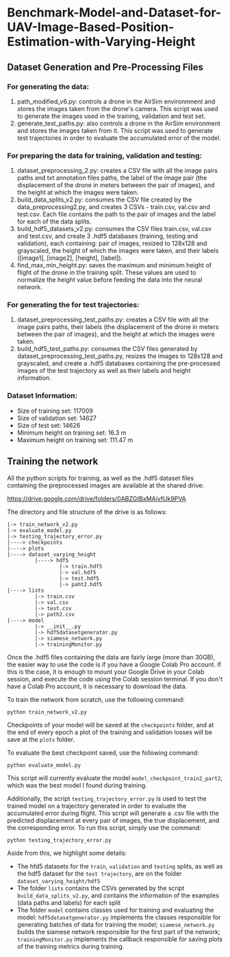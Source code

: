 # Benchmark-Model-and-Dataset-for-UAV-Image-Based-Position-Estimation-with-Varying-Height

## Dataset Generation and Pre-Processing Files

### For generating the data:

1) path_modified_v6.py: controls a drone in the AirSim environmnent and stores the images taken from the drone's camera. This script was used to generate the images used in the training, validation and test set.
2) generate_test_paths.py: also controls a drone in the AirSim environment and stores the images taken from it. This script was used to generate test trajectories in order to evaluate the accumulated error of the model.

### For preparing the data for training, validation and testing:

1) dataset_preprocessing_2.py: creates a CSV file with all the image pairs paths and txt annotation files paths, the label of the image pair (the displacement of the drone in meters between the pair of images), and the height at which the images were taken.
2) build_data_splits_v2.py: consumes the CSV file created by the data_preprocessing2.py, and creates 3 CSVs - train.csv, val.csv and test.csv. Each file contains the path to the pair of images and the label for each of the data splits.
3) build_hdf5_datasets_v2.py: consumes the CSV files train.csv, val.csv and test.csv, and create 3 .hdf5 databases (training, testing and validation), each containing: pair of images, resized to 128x128 and grayscaled, the height of which the images were taken, and their labels ([image1], [image2], [height], [label]).
4) find_max_min_height.py: saves the maximum and minimum height of flight of the drone in the training split. These values are used to normalize the height value before feeding the data into the neural network.

### For generating the for test trajectories:

1) dataset_preprocessing_test_paths.py: creates a CSV file with all the image pairs paths, their labels (the displacement of the drone in meters between the pair of images), and the height at which the images were taken.
2) build_hdf5_test_paths.py: consumes the CSV files generated by dataset_preprocessing_test_paths.py, resizes the images to 128x128 and grayscaled, and create a .hdf5 databases containing the pre-processed images of the test trajectory as well as their labels and height information.

### Dataset Information:
* Size of training set: 117009
* Size of validation set: 14627
* Size of test set: 14626
* Minimum height on training set: 16.3 m
* Maximum height on training set: 111.47 m

## Training the network

All the python scripts for training, as well as the .hdf5 dataset files containing the preprocessed images are available at the shared drive: 

https://drive.google.com/drive/folders/0ABZGtBxMAivfUk9PVA

The directory and file structure of the drive is as follows:
```
|-> train_network_v2.py
|-> evaluate_model.py
|-> testing_trajectory_error.py
|----> checkpoints
|----> plots
|----> dataset_varying_height
         |----> hdf5
                 |-> train.hdf5
                 |-> val.hdf5
                 |-> test.hdf5
                 |-> paht2.hdf5
|----> lists
         |-> train.csv 
         |-> val.csv 
         |-> test.csv
         |-> path2.csv
|----> model
         |-> __init__.py
         |-> hdf5datasetgenerator.py
         |-> siamese_network.py
         |-> trainingMonitor.py      
```

Once the .hdf5 files containing the data are fairly large (more than 30GB), the easier way to use the code is if you have a Google Colab Pro account. If this is the case, it is enough to mount your Google Drive in your Colab session, and execute the code using the Colab session terminal. If you don't have a Colab Pro account, it is necessary to download the data.


To train the network from scratch, use the following command:
```
python train_network_v2.py
```
Checkpoints of your model will be saved at the `checkpoints` folder, and at the end of every epoch a plot of the training and validation losses will be save at the `plots` folder.


To evaluate the best checkpoint saved, use the following command:
```
python evaluate_model.py
```
This script will currently evaluate the model `model_checkpoint_train2_part2`, which was the best model I found during training.


Additionally, the script `testing_trajectory_error.py` is used to test the trained model on a trajectory generated in order to evaluate the accumulated error during flight. This script will generate a .csv file with the predicted displacement at every pair of images, the true displacement, and the corresponding error. To run this script, simply use the command:
```
python testing_trajectory_error.py
```

Aside from this, we highlight some details:
* The hfd5 datasets for the `train`, `validation` and `testing` splits, as well as the hdf5 dataset for the `test trajectory`, are on the folder `dataset_varying_height/hdf5`
* The folder `lists` contains the CSVs generated by the script `build_data_splits_v2.py`, and contains the information of the examples (data paths and labels) for each split
* The folder `model` contains classes used for training and evaluating the model: `hdf5datasetgenerator.py` implements the classes responsible for generating batches of data for training the model; `siamese_network.py` builds the siamese network responsible for the first part of the network; `trainingMonitor.py` implements the callback responsible for saving plots of the training metrics during training.
